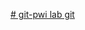 [# git-pwi
lab git
](https://www.figma.com/file/7F59uDzGWIbmbaK2JeMjwi/Untitled?type=design&node-id=0%3A1&t=NzyHcoK58XH3U9aR-1)
